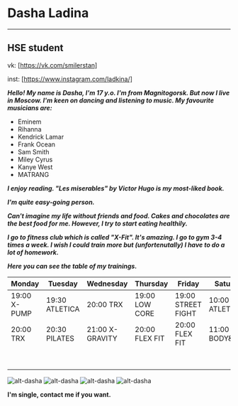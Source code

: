 # Dasha Ladina
----------------------------------------------------------------------------------------------------------------------------------------
## HSE student

vk: [https://vk.com/smilerstan]

inst: [https://www.instagram.com/ladkina/]

***Hello! My name is Dasha, I'm 17 y.o. I'm from Magnitogorsk. But now I live in Moscow. 
I'm keen on dancing and listening to music. My favourite musicians are:***
* Eminem
* Rihanna
* Kendrick Lamar
* Frank Ocean
* Sam Smith
* Miley Cyrus 
* Kanye West
* MATRANG

***I enjoy reading. "Les miserables" by Victor Hugo is my most-liked book.***

***I'm quite easy-going person.***

***Can't imagine my life without friends and food. Cakes and chocolates are the best food for me. However, I try to start eating healthily.***

***I go to fitness club which is called "X-Fit". It's amazing. I go to gym 3-4 times a week. I wish I could train more but (unfortenutally) I have to do a lot of homework.***

***Here you can see the table of my trainings.***

|   Monday   |    Tuesday   |    Wednesday   |   Thursday   |      Friday      |    Saturday   |     Sunday     |
|------------|--------------|----------------|--------------|------------------|---------------|----------------|
|19:00 X-PUMP|19:30 ATLETICA|20:00 TRX       |19:00 LOW CORE|19:00 STREET FIGHT|10:00 ATLETICA |12:00 X-RACE PRO|
|20:00 TRX   |20:30 PILATES |21:00 X-GRAVITY |20:00 FLEX FIT|20:00 FLEX FIT    |11:00 BODY&MIND|13:00 ATLETICA  |
|            |              |                |              |                  |               |14:00 FLEX FIT  |

![alt-dasha](https://pp.userapi.com/c837428/v837428021/608d5/StWJGN8n0p0.jpg)
![alt-dasha](https://pp.userapi.com/c631119/v631119946/513a6/ae0MoS0cJBU.jpg)
![alt-dasha](https://pp.userapi.com/c621511/v621511946/14bdb/IRPeTuOMqbY.jpg)
![alt-dasha](https://pp.userapi.com/c621511/v621511775/3819/rg45_F0q_uk.jpg)

**I'm single, contact me if you want.**
